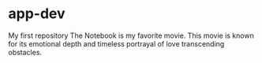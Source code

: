 # app-dev
My first repository
The Notebook is my favorite movie. This movie is known for its emotional depth and timeless portrayal of love transcending obstacles. 
